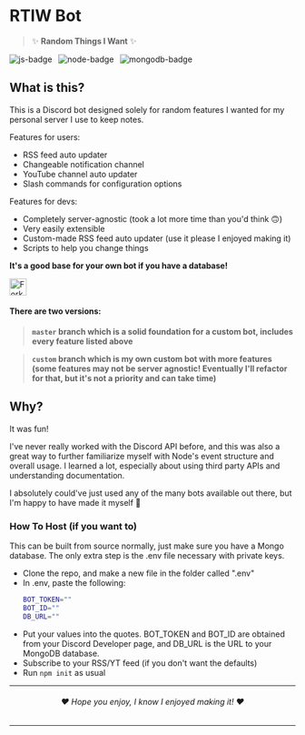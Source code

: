 # RTIW Bot
> ✨ **Random Things I Want** ✨

<img src="https://img.shields.io/badge/JavaScript-F7DF1E?style=for-the-badge&logo=javascript&logoColor=black" alt="js-badge" /> &ensp;<img src="https://img.shields.io/badge/Node.js-43853D?style=for-the-badge&logo=node.js&logoColor=white" alt="node-badge" /> &ensp;<img src="https://img.shields.io/badge/MongoDB-4EA94B?style=for-the-badge&logo=mongodb&logoColor=white" alt="mongodb-badge" />

## What is this?
This is a Discord bot designed solely for random features I wanted
for my personal server I use to keep notes.

Features for users:
* RSS feed auto updater
* Changeable notification channel
* YouTube channel auto updater
* Slash commands for configuration options
    
Features for devs:
* Completely server-agnostic (took a lot more time than you'd think 🙃)
* Very easily extensible
* Custom-made RSS feed auto updater (use it please I enjoyed making it)
* Scripts to help you change things

**It's a good base for your own bot if you have a database!**

<img style="height:30px; display: block" alt="Fork repo" src="https://img.shields.io/github/forks/RoyalTwo/RTIW-Bot?color=lightblue&label=fork&style=for-the-badge"/>

#### There are two versions:
> **`master` branch which is a solid foundation for a custom bot, includes every feature listed above**

> **`custom` branch which is my own custom bot with more features (some features may not be server agnostic! Eventually I'll refactor for that, but it's not a priority and can take time)**

## Why?
It was fun!

I've never really worked with the Discord API before, and this was also a great way 
to further familiarize myself with Node's event structure and overall usage. I learned
a lot, especially about using third party APIs and understanding documentation.

I absolutely could've just used any of the many bots available out there, but I'm happy to have made it myself 🙂

### How To Host (if you want to)
This can be built from source normally, just make sure you have a Mongo database. The only extra step is the .env file necessary with private keys.
- Clone the repo, and make a new file in the folder called ".env"
- In .env, paste the following:
    ```bash
    BOT_TOKEN=""
    BOT_ID=""
    DB_URL=""
    ```
- Put your values into the quotes. BOT_TOKEN and BOT_ID are obtained from your Discord Developer page, and DB_URL is the URL to your MongoDB database.
- Subscribe to your RSS/YT feed (if you don't want the defaults)
- Run `npm init` as usual

---
<h6 align="center">❤️ Hope you enjoy, I know I enjoyed making it! ❤️</h6>

---
